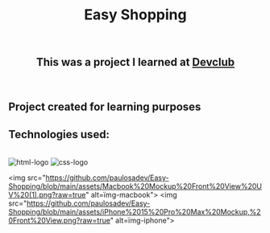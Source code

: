 <h1 align="center">Easy Shopping</h1>
<br>
<h2 align="center">This was a project I learned at <a href="http://rodolfomori.com.br/devclup">Devclub</a></h2>
<br>
<h2>Project created for learning purposes</h2>
<h2>Technologies used:</h2>
<br>
<img src="https://img.shields.io/badge/HTML5-E34F26?style=for-the-badge&logo=html5&logoColor=white" alt="html-logo">
<img src="https://img.shields.io/badge/CSS3-1572B6?style=for-the-badge&logo=css3&logoColor=white" alt="css-logo">


<img src="https://github.com/paulosadev/Easy-Shopping/blob/main/assets/Macbook%20Mockup%20Front%20View%20UV%20(1).png?raw=true" alt=ïmg-macbook">
<img src="https://github.com/paulosadev/Easy-Shopping/blob/main/assets/iPhone%2015%20Pro%20Max%20Mockup,%20Front%20View.png?raw=true" alt=ïmg-iphone">



